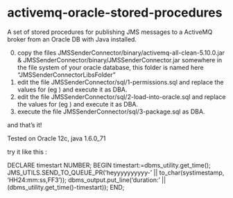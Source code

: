 # activemq-oracle-stored-procedures
A set of stored procedures for publishing JMS messages to a ActiveMQ broker from an Oracle DB with Java installed.

0. copy the files JMSSenderConnector/binary/activemq-all-clean-5.10.0.jar & JMSSenderConnector/binary/JMSSenderConnector.jar somewhere in the file system of your oracle database, this folder is named here “JMSSenderConnectorLibsFolder”
1. edit the file JMSSenderConnector/sql/1-permissions.sql and replace the values for (eg ) and execute it as DBA.
2. edit the file JMSSenderConnector/sql/2-load-into-oracle.sql and replace the values for (eg ) and execute it as DBA.
3. execute the file JMSSenderConnector/sql/3-package.sql as DBA.

and that’s it!

Tested on Oracle 12c, java 1.6.0_71

try it like this :

DECLARE
timestart NUMBER;
BEGIN
timestart:=dbms_utility.get_time();
JMS_UTILS.SEND_TO_QUEUE_PR(‘heyyyyyyyyyy-’ || to_char(systimestamp, ‘HH24:mm:ss,FF3’));
dbms_output.put_line(‘duration:’ || (dbms_utility.get_time()-timestart));
END;
